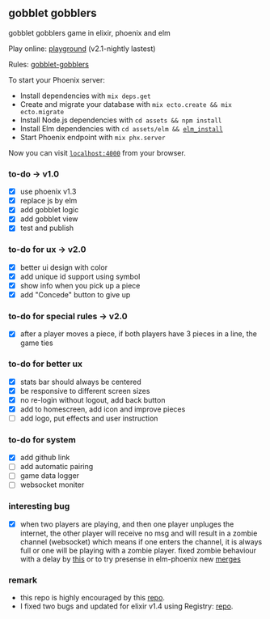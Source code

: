 ## gobblet gobblers
gobblet gobblers game in elixir, phoenix and elm

Play online: [playground](https://immense-fjord-94074.herokuapp.com/) (v2.1-nightly lastest)

Rules: [gobblet-gobblers](https://github.com/cjen07/gobblet-gobblers/blob/master/rules/gobblet%20gobblers%20rules.pdf)

To start your Phoenix server:

  * Install dependencies with `mix deps.get`
  * Create and migrate your database with `mix ecto.create && mix ecto.migrate`
  * Install Node.js dependencies with `cd assets && npm install`
  * Install Elm dependencies with `cd assets/elm && `[`elm_install`](https://github.com/gdotdesign/elm-github-install)
  * Start Phoenix endpoint with `mix phx.server`

Now you can visit [`localhost:4000`](http://localhost:4000) from your browser.

### to-do -> v1.0
- [x] use phoenix v1.3
- [x] replace js by elm
- [x] add gobblet logic
- [x] add gobblet view
- [x] test and publish

### to-do for ux -> v2.0
- [x] better ui design with color
- [x] add unique id support using symbol
- [x] show info when you pick up a piece
- [x] add "Concede" button to give up

### to-do for special rules -> v2.0
- [x] after a player moves a piece, if both players have 3 pieces in a line, the game ties

### to-do for better ux
- [x] stats bar should always be centered
- [x] be responsive to different screen sizes
- [x] no re-login without logout, add back button
- [x] add to homescreen, add icon and improve pieces
- [ ] add logo, put effects and user instruction

### to-do for system
- [x] add github link
- [ ] add automatic pairing
- [ ] game data logger
- [ ] websocket moniter

### interesting bug
- [x] when two players are playing, and then one player unpluges the internet, the other player will receive no msg and will result in a zombie channel (websocket) which means if one enters the channel, it is always full or one will be playing with a zombie player. fixed zombie behaviour with a delay by [this](http://stackoverflow.com/questions/33934029/how-to-detect-if-a-user-left-a-phoenix-channel-due-to-a-network-disconnect) or to try presense in elm-phoenix new [merges](https://github.com/saschatimme/elm-phoenix/pull/18)

### remark
* this repo is highly encouraged by this [repo](https://github.com/ventsislaf/talks).
* I fixed two bugs and updated for elixir v1.4 using Registry: [repo](https://github.com/cjen07/from_tictactoe_to_gobblet).
